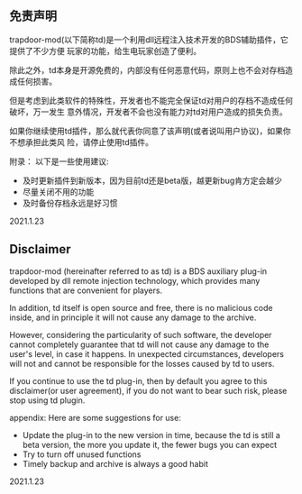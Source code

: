 ## 免责声明

trapdoor-mod(以下简称td)是一个利用dll远程注入技术开发的BDS辅助插件，它提供了不少方便
玩家的功能，给生电玩家创造了便利。

除此之外，td本身是开源免费的，内部没有任何恶意代码，原则上也不会对存档造成任何损害。

但是考虑到此类软件的特殊性，开发者也不能完全保证td对用户的存档不造成任何破坏，万一发生
意外情况，开发者不会也没有能力对td对用户造成的损失负责。

如果你继续使用td插件，那么就代表你同意了该声明(或者说叫用户协议)，如果你不想承担此类风
险，请停止使用td插件。


附录：
以下是一些使用建议:
 - 及时更新插件到新版本，因为目前td还是beta版，越更新bug肯方定会越少
 - 尽量关闭不用的功能
 - 及时备份存档永远是好习惯

2021.1.23

## Disclaimer

trapdoor-mod (hereinafter referred to as td) is a BDS auxiliary plug-in developed by dll remote injection technology,
which provides many functions that are convenient for players.

In addition, td itself is open source and free, there is no malicious code inside, and in principle it will not cause
any damage to the archive.

However, considering the particularity of such software, the developer cannot completely guarantee that td will not
cause any damage to the user's level, in case it happens. In unexpected circumstances, developers will not and cannot
be responsible for the losses caused by td to users.

If you continue to use the td plug-in, then by default you agree to this disclaimer(or user agreement), if you do not
want to bear such risk, please stop using td plugin.

appendix:
Here are some suggestions for use:
  - Update the plug-in to the new version in time, because the td is still a beta version, the more you update it, the
    fewer bugs you can expect
  - Try to turn off unused functions
  - Timely backup and archive is always a good habit

2021.1.23